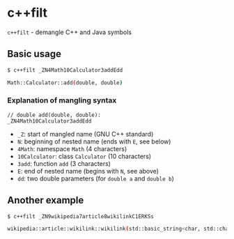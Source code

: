 # c++filt

`c++filt` - demangle C++ and Java symbols

## Basic usage

```bash
$ c++filt _ZN4Math10Calculator3addEdd

Math::Calculator::add(double, double)
```

### Explanation of mangling syntax
```
// double add(double, double):
_ZN4Math10Calculator3addEdd
```

- `_Z`: start of mangled name (GNU C++ standard)
- `N`: beginning of nested name (ends with `E`, see below)
- `4Math`: namespace `Math` (4 characters)
- `10Calculator`: class `Calculator` (10 characters)
- `3add`: function `add` (3 characters)
- `E`: end of nested name (begins with `N`, see above)
- `dd`: two double parameters (for `double a` and `double b`)

## Another example
```bash
$ c++filt _ZN9wikipedia7article8wikilinkC1ERKSs

wikipedia::article::wikilink::wikilink(std::basic_string<char, std::char_traits<char>, std::allocator<char> > const&)
```
